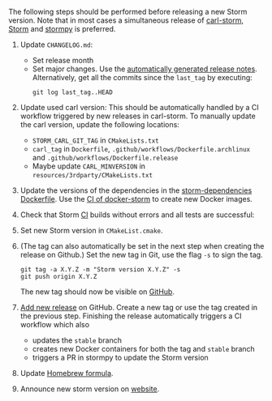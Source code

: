 The following steps should be performed before releasing a new Storm version.
Note that in most cases a simultaneous release of [carl-storm](https://github.com/moves-rwth/carl-storm), [Storm](https://github.com/moves-rwth/storm) and [stormpy](https://github.com/moves-rwth/stormpy/) is preferred.

1. Update `CHANGELOG.md`:
   * Set release month
   * Set major changes.
     Use the [automatically generated release notes](https://docs.github.com/en/repositories/releasing-projects-on-github/automatically-generated-release-notes).
     Alternatively, get all the commits since the `last_tag` by executing:
     ```console
     git log last_tag..HEAD
     ```

2. Update used carl version:
   This should be automatically handled by a CI workflow triggered by new releases in carl-storm.
   To manually update the carl version, update the following locations:
   * `STORM_CARL_GIT_TAG` in `CMakeLists.txt`
   * `carl_tag` in `Dockerfile`, `.github/workflows/Dockerfile.archlinux` and `.github/workflows/Dockerfile.release`
   * Maybe update `CARL_MINVERSION` in `resources/3rdparty/CMakeLists.txt`

3. Update the versions of the dependencies in the [storm-dependencies Dockerfile](https://github.com/moves-rwth/docker-storm/blob/main/storm-dependencies/Dockerfile).
   Use the [CI of docker-storm](https://github.com/moves-rwth/docker-storm/actions/workflows/dependencies.yml) to create new Docker images.

4. Check that Storm [CI](https://github.com/moves-rwth/storm/actions/) builds without errors and all tests are successful:

5. Set new Storm version in `CMakeList.cmake`.

6. (The tag can also automatically be set in the next step when creating the release on Github.)
   Set the new tag in Git, use the flag `-s` to sign the tag.
   ```console
   git tag -a X.Y.Z -m "Storm version X.Y.Z" -s
   git push origin X.Y.Z
   ```
   The new tag should now be visible on [GitHub](https://github.com/moves-rwth/storm/tags).

7. [Add new release](https://github.com/moves-rwth/storm/releases/new) on GitHub.
   Create a new tag or use the tag created in the previous step.
   Finishing the release automatically triggers a CI workflow which also
   * updates the `stable` branch
   * creates new Docker containers for both the tag and `stable` branch
   * triggers a PR in stormpy to update the Storm version

8. Update [Homebrew formula](https://github.com/moves-rwth/homebrew-storm).

9. Announce new storm version on [website](http://www.stormchecker.org/news.html).
